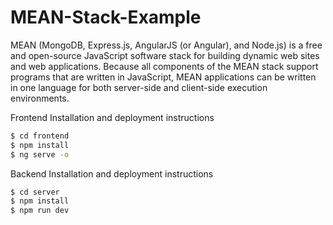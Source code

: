 # MEAN-Stack-Example
MEAN (MongoDB, Express.js, AngularJS (or Angular), and Node.js) is a free and open-source JavaScript software stack for building dynamic web sites and web applications.  Because all components of the MEAN stack support programs that are written in JavaScript, MEAN applications can be written in one language for both server-side and client-side execution environments.

Frontend Installation and deployment instructions

```sh
$ cd frontend
$ npm install
$ ng serve -o
```

Backend Installation and deployment instructions

```sh
$ cd server
$ npm install
$ npm run dev
```
